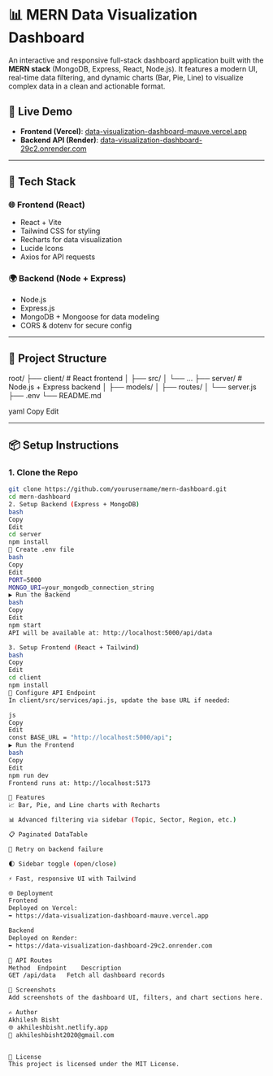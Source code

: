 # 📊 MERN Data Visualization Dashboard

An interactive and responsive full-stack dashboard application built with the **MERN stack** (MongoDB, Express, React, Node.js). It features a modern UI, real-time data filtering, and dynamic charts (Bar, Pie, Line) to visualize complex data in a clean and actionable format.

## 🚀 Live Demo

- **Frontend (Vercel)**: [data-visualization-dashboard-mauve.vercel.app](https://data-visualization-dashboard-mauve.vercel.app/)
- **Backend API (Render)**: [data-visualization-dashboard-29c2.onrender.com](https://data-visualization-dashboard-29c2.onrender.com/)

---

## 🔧 Tech Stack

### 🌐 Frontend (React)
- React + Vite
- Tailwind CSS for styling
- Recharts for data visualization
- Lucide Icons
- Axios for API requests

### 🌍 Backend (Node + Express)
- Node.js
- Express.js
- MongoDB + Mongoose for data modeling
- CORS & dotenv for secure config

---

## 📁 Project Structure

root/
├── client/ # React frontend
│ ├── src/
│ └── ...
├── server/ # Node.js + Express backend
│ ├── models/
│ ├── routes/
│ └── server.js
├── .env
└── README.md

yaml
Copy
Edit

---

## 📦 Setup Instructions

### 1. Clone the Repo

```bash
git clone https://github.com/yourusername/mern-dashboard.git
cd mern-dashboard
2. Setup Backend (Express + MongoDB)
bash
Copy
Edit
cd server
npm install
🔐 Create .env file
bash
Copy
Edit
PORT=5000
MONGO_URI=your_mongodb_connection_string
▶️ Run the Backend
bash
Copy
Edit
npm start
API will be available at: http://localhost:5000/api/data

3. Setup Frontend (React + Tailwind)
bash
Copy
Edit
cd client
npm install
🧩 Configure API Endpoint
In client/src/services/api.js, update the base URL if needed:

js
Copy
Edit
const BASE_URL = "http://localhost:5000/api";
▶️ Run the Frontend
bash
Copy
Edit
npm run dev
Frontend runs at: http://localhost:5173

🧠 Features
📈 Bar, Pie, and Line charts with Recharts

📊 Advanced filtering via sidebar (Topic, Sector, Region, etc.)

📋 Paginated DataTable

🔄 Retry on backend failure

🌓 Sidebar toggle (open/close)

⚡ Fast, responsive UI with Tailwind

🌐 Deployment
Frontend
Deployed on Vercel:
➡️ https://data-visualization-dashboard-mauve.vercel.app

Backend
Deployed on Render:
➡️ https://data-visualization-dashboard-29c2.onrender.com

📄 API Routes
Method	Endpoint	Description
GET	/api/data	Fetch all dashboard records

📸 Screenshots
Add screenshots of the dashboard UI, filters, and chart sections here.

✍️ Author
Akhilesh Bisht
🌐 akhileshbisht.netlify.app
📧 akhileshbisht2020@gmail.com


📄 License
This project is licensed under the MIT License.
